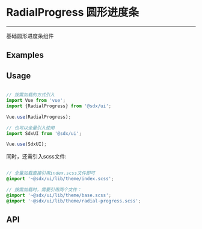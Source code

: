 # RadialProgress 圆形进度条
---

基础圆形进度条组件

## Examples

<Common-BasicUsage>
  <ui-radial-progress-index></ui-radial-progress-index>
  <highlight-code slot="codeText" lang="vue">
    <template>
        <sdxu-radial-progress :diameter="200"
                            :completed-steps="5"
                            :total-steps="10">
            <p>Total steps: 10</p>
            <p>Completed steps: 5</p>
        </sdxu-radial-progress>
    </template>
  </highlight-code>
</Common-BasicUsage>

## Usage

```js

// 按需加载的方式引入
import Vue from 'vue';
import {RadialProgress} from '@sdx/ui';

Vue.use(RadialProgress);

// 也可以全量引入使用
import SdxUI from '@sdx/ui';

Vue.use(SdxUI);
```

同时，还需引入scss文件:

```scss

// 全量加载直接引用index.scss文件即可
@import '~@sdx/ui/lib/theme/index.scss';

// 按需加载时，需要引用两个文件：
@import '~@sdx/ui/lib/theme/base.scss';
@import '~@sdx/ui/lib/theme/radial-progress.scss';

```

## API

<ui-radial-progress-api slot="api" />
